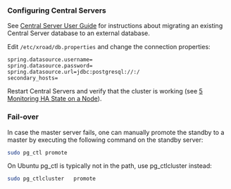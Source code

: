 ### Configuring Central Servers

See [Central Server User Guide](ug-cs_x-road_6_central_server_user_guide.md#17-migrating-to-remote-database-host) for instructions about migrating an existing Central Server database to an external database.

Edit `/etc/xroad/db.properties` and change the connection properties:
```properties
spring.datasource.username=
spring.datasource.password=
spring.datasource.url=jdbc:postgresql://:/
secondary_hosts=
```

Restart Central Servers and verify that the cluster is working (see [5 Monitoring HA State on a Node](#5-monitoring-ha-state-on-a-node)).

### Fail-over

In case the master server fails, one can manually promote the standby to a master by executing the following command on the standby server:
```bash
sudo pg_ctl promote
```

On Ubuntu pg_ctl is typically not in the path, use pg_ctlcluster instead:
```bash
sudo pg_ctlcluster   promote